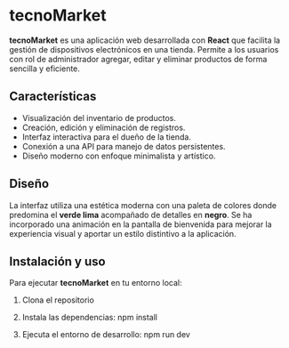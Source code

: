 # tecnoMarket

**tecnoMarket** es una aplicación web desarrollada con **React** que facilita la gestión de dispositivos electrónicos en una tienda. Permite a los usuarios con rol de administrador agregar, editar y eliminar productos de forma sencilla y eficiente.

##  Características

- Visualización del inventario de productos.
- Creación, edición y eliminación de registros.
- Interfaz interactiva para el dueño de la tienda.
- Conexión a una API para manejo de datos persistentes.
- Diseño moderno con enfoque minimalista y artístico.

##  Diseño

La interfaz utiliza una estética moderna con una paleta de colores donde predomina el **verde lima** acompañado de detalles en **negro**. Se ha incorporado una animación en la pantalla de bienvenida para mejorar la experiencia visual y aportar un estilo distintivo a la aplicación.

##  Instalación y uso

Para ejecutar **tecnoMarket** en tu entorno local:

1. Clona el repositorio

2. Instala las dependencias:
npm install

3. Ejecuta el entorno de desarrollo:
   npm run dev
